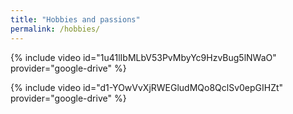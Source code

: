 ```yaml
---
title: "Hobbies and passions"
permalink: /hobbies/
---
```



{% include video id="1u41lIbMLbV53PvMbyYc9HzvBug5lNWaO" provider="google-drive" %}

{% include video id="d1-YOwVvXjRWEGludMQo8QclSv0epGIHZt" provider="google-drive" %}
